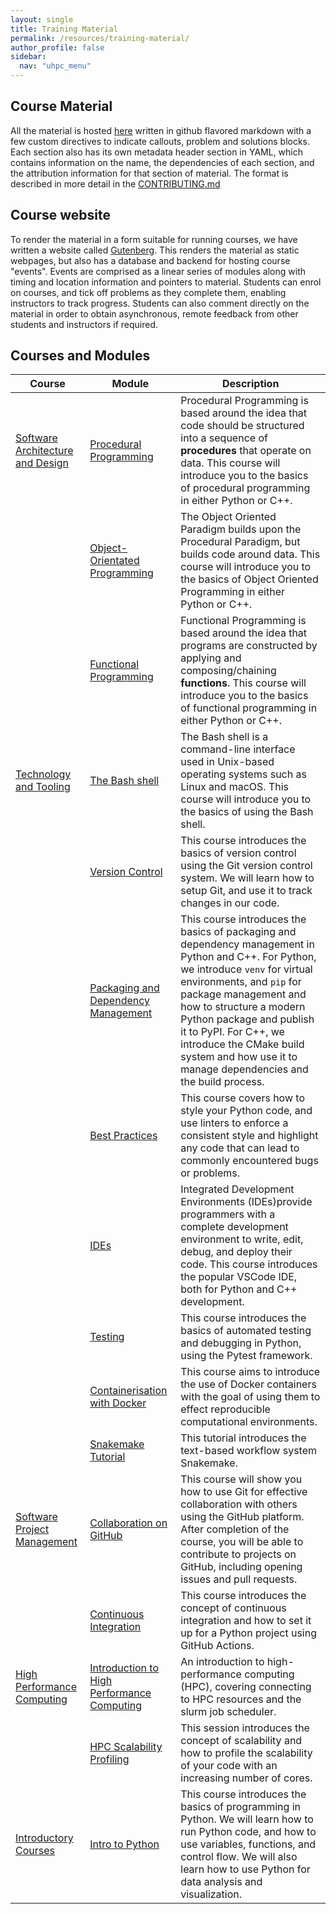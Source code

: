 ```yaml
---
layout: single  
title: Training Material
permalink: /resources/training-material/
author_profile: false
sidebar:
  nav: "uhpc_menu"
---
```


## Course Material

All the material is hosted [here](https://github.com/UNIVERSE-HPC/course-material) written in github flavored markdown with a few custom directives to indicate callouts, problem and solutions blocks. Each section also has its own metadata header section in YAML, which contains information on the name, the dependencies of each section, and the attribution information for that section of material. The format is described in more detail in the [CONTRIBUTING.md](https://github.com/UNIVERSE-HPC/course-material/blob/main/CONTRIBUTING.md)

## Course website

To render the material in a form suitable for running courses, we have written a website called [Gutenberg](https://github.com/OxfordRSE/gutenberg). This renders the material as static webpages, but also has a database and backend for hosting course "events". Events are comprised as a linear series of modules along with timing and location information and pointers to material. Students can enrol on courses, and tick off problems as they complete them, enabling instructors to track progress. Students can also comment directly on the material in order to obtain asynchronous, remote feedback from other students and instructors if required. 

## Courses and Modules

| Course | Module | Description |
| --- | --- | --- |
| [Software Architecture and Design](https://train.oxrse.uk/material/software_architecture_and_design) | [Procedural Programming](https://train.oxrse.uk/material/software_architecture_and_design/procedural) | Procedural Programming is based around the idea that code should be structured into a sequence of **procedures** that operate on data. This course will introduce you to the basics of procedural programming in either Python or C++.  |
| | [Object-Orientated Programming](https://train.oxrse.uk/material/software_architecture_and_design/object_orientated) | The Object Oriented Paradigm builds upon the Procedural Paradigm, but builds code around data. This course will introduce you to the basics of Object Oriented Programming in either Python or C++.  |
| | [Functional Programming](https://train.oxrse.uk/material/software_architecture_and_design/functional) | Functional Programming is based around the idea that programs are constructed by applying and composing/chaining **functions**. This course will introduce you to the basics of functional programming in either Python or C++.  |
| [Technology and Tooling](https://train.oxrse.uk/material/technology_and_tooling) | [The Bash shell](https://train.oxrse.uk/material/technology_and_tooling/bash_shell) | The Bash shell is a command-line interface used in Unix-based operating systems such as Linux and macOS. This course will introduce you to the basics of using the Bash shell.  |
| | [Version Control](https://train.oxrse.uk/material/technology_and_tooling/version_control) | This course introduces the basics of version control using the Git version control system. We will learn how to setup Git, and use it to track changes in our code.  |
| | [Packaging and Dependency Management](https://train.oxrse.uk/material/technology_and_tooling/packaging_dependency_management) | This course introduces the basics of packaging and dependency management in Python and C++. For Python, we introduce `venv` for virtual environments, and `pip` for package management and how to structure a modern Python package and publish it to PyPI. For C++, we introduce the CMake build system and how use it to manage dependencies and the build process.  |
| | [Best Practices](https://train.oxrse.uk/material/technology_and_tooling/best_practices) | This course covers how to style your Python code, and use linters to enforce a consistent style and highlight any code that can lead to commonly encountered bugs or problems.  |
| | [IDEs](https://train.oxrse.uk/material/technology_and_tooling/ide) | Integrated Development Environments (IDEs)provide programmers with a complete development environment to write, edit, debug, and deploy their code. This course introduces the popular VSCode IDE, both for Python and C++ development.  |
| | [Testing](https://train.oxrse.uk/material/technology_and_tooling/testing) | This course introduces the basics of automated testing and debugging in Python, using the Pytest framework.  |
| | [Containerisation with Docker](https://train.oxrse.uk/material/technology_and_tooling/docker) | This course aims to introduce the use of Docker containers with the goal of using them to effect reproducible computational environments.  |
| | [Snakemake Tutorial](https://train.oxrse.uk/material/technology_and_tooling/snakemake) | This tutorial introduces the text-based workflow system Snakemake.  |
| [Software Project Management](https://train.oxrse.uk/material/software_project_management) | [Collaboration on GitHub](https://train.oxrse.uk/material/software_project_management/collaboration) | This course will show you how to use Git for effective collaboration with others using the GitHub platform. After completion of the course, you will be able to contribute to projects on GitHub, including opening issues and pull requests.  |
| | [Continuous Integration](https://train.oxrse.uk/material/software_project_management/continuous_integration) | This course introduces the concept of continuous integration and how to set it up for a Python project using GitHub Actions.  |
| [High Performance Computing](https://train.oxrse.uk/material/high_performance_computing) | [Introduction to High Performance Computing](https://train.oxrse.uk/material/high_performance_computing/hpc_intro) | An introduction to high-performance computing (HPC), covering connecting to HPC resources and the slurm job scheduler.  |
| | [HPC Scalability Profiling](https://train.oxrse.uk/material/high_performance_computing/hpc_scalability_profiling) | This session introduces the concept of scalability and how to profile the scalability of your code with an increasing number of cores.  |
| [Introductory Courses](https://train.oxrse.uk/material/introductory_courses) | [Intro to Python](https://train.oxrse.uk/material/introductory_courses/python) | This course introduces the basics of programming in Python. We will learn how to run Python code, and how to use variables, functions, and control flow. We will also learn how to use Python for data analysis and visualization.  |